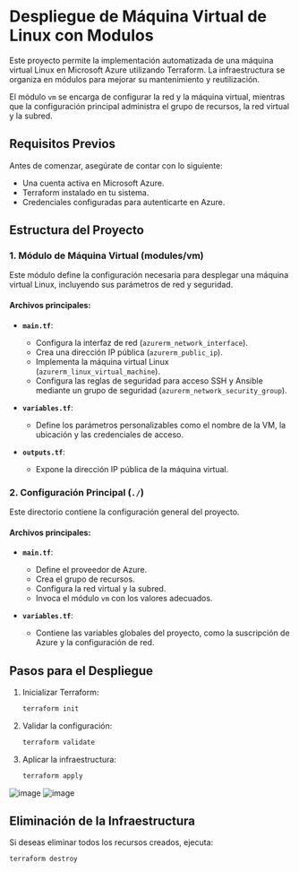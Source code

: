# Despliegue de Máquina Virtual de Linux con Modulos

Este proyecto permite la implementación automatizada de una máquina virtual Linux en Microsoft Azure utilizando Terraform. La infraestructura se organiza en módulos para mejorar su mantenimiento y reutilización.

El módulo `vm` se encarga de configurar la red y la máquina virtual, mientras que la configuración principal administra el grupo de recursos, la red virtual y la subred.

## **Requisitos Previos**

Antes de comenzar, asegúrate de contar con lo siguiente:

- Una cuenta activa en Microsoft Azure.
- Terraform instalado en tu sistema.
- Credenciales configuradas para autenticarte en Azure.

## **Estructura del Proyecto**

### **1. Módulo de Máquina Virtual (modules/vm)**
Este módulo define la configuración necesaria para desplegar una máquina virtual Linux, incluyendo sus parámetros de red y seguridad.

#### **Archivos principales:**

- **`main.tf`**:
  - Configura la interfaz de red (`azurerm_network_interface`).
  - Crea una dirección IP pública (`azurerm_public_ip`).
  - Implementa la máquina virtual Linux (`azurerm_linux_virtual_machine`).
  - Configura las reglas de seguridad para acceso SSH y Ansible mediante un grupo de seguridad (`azurerm_network_security_group`).

- **`variables.tf`**:
  - Define los parámetros personalizables como el nombre de la VM, la ubicación y las credenciales de acceso.

- **`outputs.tf`**:
  - Expone la dirección IP pública de la máquina virtual.

### **2. Configuración Principal (`./`)**

Este directorio contiene la configuración general del proyecto.

#### **Archivos principales:**

- **`main.tf`**:
  - Define el proveedor de Azure.
  - Crea el grupo de recursos.
  - Configura la red virtual y la subred.
  - Invoca el módulo `vm` con los valores adecuados.

- **`variables.tf`**:
  - Contiene las variables globales del proyecto, como la suscripción de Azure y la configuración de red.

## **Pasos para el Despliegue**

1. Inicializar Terraform:
   ```sh
   terraform init
   ```

2. Validar la configuración:
   ```sh
   terraform validate
   ```

3. Aplicar la infraestructura:
   ```sh
   terraform apply
   ```

![image](https://github.com/user-attachments/assets/d3ef9c66-06fc-47d5-a19f-38e76f40744b)
![image](https://github.com/user-attachments/assets/3f789d0a-c4e5-4078-86b4-06e1a6f7c7d0)


## **Eliminación de la Infraestructura**

Si deseas eliminar todos los recursos creados, ejecuta:
```sh
terraform destroy
```


